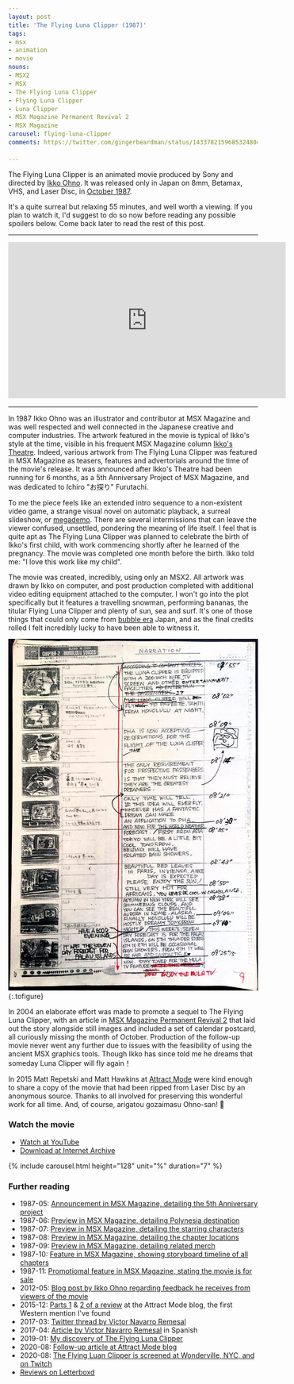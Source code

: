 ```yaml
---
layout: post
title: 'The Flying Luna Clipper (1987)'
tags:
- msx
- animation
- movie
nouns:
- MSX2
- MSX
- The Flying Luna Clipper
- Flying Luna Clipper
- Luna Clipper
- MSX Magazine Permanent Revival 2
- MSX Magazine
carousel: flying-luna-clipper
comments: https://twitter.com/gingerbeardman/status/1433782159685324804

---
```

 The Flying Luna Clipper is an animated movie produced by Sony and directed by [Ikko Ohno](https://www.instagram.com/ikko_nikko_kekko/). It was released only in Japan on 8mm, Betamax, VHS, and Laser Disc, in [October 1987](https://www.lddb.com/laserdisc/36908/88LS-85004/Flying-Luna-Clipper).

It's a quite surreal but relaxing 55 minutes, and well worth a viewing. If you plan to watch it, I'd suggest to do so now before reading any possible spoilers below. Come back later to read the rest of this post.

***

<iframe width="560" height="315" src="https://www.youtube.com/embed/P2TNZyCWA-Q" title="YouTube video player" frameborder="0" allow="accelerometer; autoplay; clipboard-write; encrypted-media; gyroscope; picture-in-picture" allowfullscreen></iframe>

***

In 1987 Ikko Ohno was an illustrator and contributor at MSX Magazine and was well respected and well connected in the Japanese creative and computer industries. The artwork featured in the movie is typical of Ikko's style at the time, visible in his frequent MSX Magazine column [Ikko's Theatre](https://archive.org/details/MSXmagazine198703S/page/n95/mode/2up). Indeed, various artwork from The Flying Luna Clipper was featured in MSX Magazine as teasers, features and advertorials around the time of the movie's release. It was announced after Ikko's Theatre had been running for 6 months, as a 5th Anniversary Project of MSX Magazine, and was dedicated to Ichiro "お探り" Furutachi<!-- perhaps a reference to the 1984 anime [Kakkun Cafe](https://ja.wikipedia.org/wiki/カッくんカフェ) -->.

To me the piece feels like an extended intro sequence to a non-existent video game, a strange visual novel on automatic playback, a surreal slideshow, or [megademo](https://en.wiktionary.org/wiki/megademo). There are several intermissions that can leave the viewer confused, unsettled, pondering the meaning of life itself. I feel that is quite apt as The Flying Luna Clipper was planned to celebrate the birth of Ikko's first child, with work commencing shortly after he learned of the pregnancy. The movie was completed one month before the birth. Ikko told me: "I love this work like my child".

The movie was created, incredibly, using only an MSX2. All artwork was drawn by Ikko on computer, and post production completed with additional video editing equipment attached to the computer. I won't go into the plot specifically but it features a travelling snowman, performing bananas, the titular Flying Luna Clipper and plenty of sun, sea and surf. It's one of those things that could only come from [bubble era](https://en.wikipedia.org/wiki/Japanese_asset_price_bubble) Japan, and as the final credits rolled I felt incredibly lucky to have been able to witness it.

![The Flying Luna Clipper, storyboard](/images/posts/flying-luna-clipper-storyboard.jpg " The Flying Luna Clipper, storyboard")
{:.tofigure}

In 2004 an elaborate effort was made to promote a sequel to The Flying Luna Clipper, with an article in [MSX Magazine Permanent Revival 2](https://archive.org/details/MSXMAGAZINE2) that laid out the story alongside still images and included a set of calendar postcard, all curiously missing the month of October. Production of the follow-up movie never went any further due to issues with the feasibility of using the ancient MSX graphics tools. Though Ikko has since told me he dreams that someday Luna Clipper will fly again！

In 2015 Matt Repetski and Matt Hawkins at [Attract Mode](https://medium.com/attract-mode/about) were kind enough to share a copy of the movie that had been ripped from Laser Disc by an anonymous source. Thanks to all involved for preserving this wonderful work for all time. And, of course, arigatou gozaimasu Ohno-san! 🙌

### Watch the movie
- [Watch at YouTube](https://www.youtube.com/watch?v=P2TNZyCWA-Q)
- [Download at Internet Archive](https://archive.org/details/the-flying-luna-clipper-complete)

{% include carousel.html height="128" unit="%" duration="7" %}

### Further reading
- 1987-05: [Announcement in MSX Magazine, detailing the 5th Anniversary project](https://archive.org/details/MSXmagazine198705S/page/n105/mode/1up)
- 1987-06: [Preview in MSX Magazine, detailing Polynesia destination](https://archive.org/details/MSXmagazine198706S/page/n85/mode/2up)
- 1987-07: [Preview in MSX Magazine, detailing the starring characters](https://archive.org/details/MSXmagazine198707S/page/n139/mode/2up)
- 1987-08: [Preview in MSX Magazine, detailing the chapter locations](https://archive.org/details/MSXmagazine198708S/page/n137/mode/2up)
- 1987-09: [Preview in MSX Magazine, detailing related merch](https://issuu.com/msxblog/docs/msx_magazine_1987_09/134)
- 1987-10: [Feature in MSX Magazine, showing storyboard timeline of all chapters](https://archive.org/details/MSXmagazine198710S/page/n145/mode/2up)
- 1987-11: [Promotiomal feature in MSX Magazine, stating the movie is for sale](https://archive.org/details/MSXmagazine198711S/page/n137/mode/2up)
- 2012-05: [Blog post by Ikko Ohno regarding feedback he receives from viewers of the movie](https://ja6nqo.blog.ss-blog.jp/2012-05-29-1)
- 2015-12: [Parts 1](https://blog.attractmo.de/post/134913165050/review-the-flying-luna-clipper-part-1-my-love) & [2 of a review](https://blog.attractmo.de/post/134976251900/review-the-flying-luna-clipper-part-2-ladies) at the Attract Mode blog, the first Western mention I've found
- 2017-03: [Twitter thread by Victor Navarro Remesal](https://twitter.com/VtheWanderer/status/846784959859830784)
- 2017-04: [Article by Victor Navarro Remesal](https://web.archive.org/web/20170401011626/http://abcdefghijklmn-pqrstuvwxyz.com/the-flying-luna-clipper-el-cine-chiptune-que-pudo-ser/) in Spanish
- 2019-01: [My discovery of The Flying Luna Clipper](https://twitter.com/gingerbeardman/status/1080504185106386946)
- 2020-08: [Follow-up article at Attract Mode blog](https://medium.com/attract-mode/dream-flight-interpreted-the-possible-flying-luna-clipper-origin-11c1ee5ebe1f)
- 2020-08: [The Flying Luan Clipper is screened at Wonderville, NYC, and on Twitch](https://www.wonderville.nyc/events/luna-clipper)
- [Reviews on Letterboxd](https://letterboxd.com/film/the-flying-luna-clipper/)
